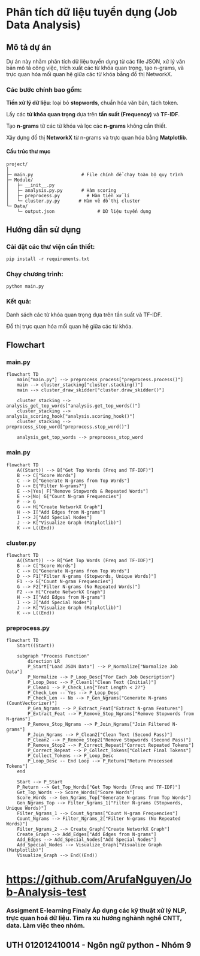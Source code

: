 # Phân tích dữ liệu tuyển dụng (Job Data Analysis)
## Mô tả dự án

Dự án này nhằm phân tích dữ liệu tuyển dụng từ các file JSON, xử lý văn bản mô tả công việc, trích xuất các từ khóa quan trọng, tạo n-grams, và trực quan hóa mối quan hệ giữa các từ khóa bằng đồ thị NetworkX.

### Các bước chính bao gồm:

**Tiền xử lý dữ liệu**: loại bỏ **stopwords**, chuẩn hóa văn bản, tách token.

Lấy các **từ khóa quan trọng** dựa trên **tần suất (Frequency)** và **TF-IDF**.

Tạo **n-grams** từ các từ khóa và lọc các **n-grams** không cần thiết.

Xây dựng đồ thị **NetworkX** từ n-grams và trực quan hóa bằng **Matplotlib**.

#### Cấu trúc thư mục
```
project/
│
├─ main.py                  # File chính để chạy toàn bộ quy trình
├─ Module/
│   ├─ __init__.py
│   ├─ analysis.py.py       # Hàm scoring
│   ├─ preprocess.py          # Hàm tiền xử lí
│   └─ cluster.py.py       # Hàm vẽ đồ thị cluster
└─ Data/
    └─ output.json                # Dữ liệu tuyển dụng
```
## Hướng dẫn sử dụng

### Cài đặt các thư viện cần thiết:
```
pip install -r requirements.txt
```

### Chạy chương trình:
```
python main.py
```

### Kết quả:

Danh sách các từ khóa quan trọng dựa trên tần suất và TF-IDF.

Đồ thị trực quan hóa mối quan hệ giữa các từ khóa.

## Flowchart
### main.py
```mermaid
flowchart TD
    main["main.py"] --> preprocess_process["preprocess.process()"]
    main --> cluster_stacking["cluster.stacking()"]
    main --> cluster_draw_skidder["cluster.draw_skidder()"]

    cluster_stacking --> analysis_get_top_words["analysis.get_top_words()"]
    cluster_stacking --> analysis_scoring_hook["analysis.scoring_hook()"]
    cluster_stacking --> preprocess_stop_word["preprocess.stop_word()"]

    analysis_get_top_words --> preprocess_stop_word
```
### main.py

```mermaid
flowchart TD
    A((Start)) --> B["Get Top Words (Freq and TF-IDF)"]
    B --> C["Score Words"]
    C --> D["Generate N-grams from Top Words"]
    D --> E{"Filter N-grams?"}
    E -->|Yes| F["Remove Stopwords & Repeated Words"]
    E -->|No| G["Count N-gram Frequencies"]
    F --> G
    G --> H["Create NetworkX Graph"]
    H --> I["Add Edges from N-grams"]
    I --> J["Add Special Nodes"]
    J --> K["Visualize Graph (Matplotlib)"]
    K --> L((End))
```
### cluster.py

```mermaid
flowchart TD
    A((Start)) --> B["Get Top Words (Freq and TF-IDF)"]
    B --> C["Score Words"]
    C --> D["Generate N-grams from Top Words"]
    D --> F1["Filter N-grams (Stopwords, Unique Words)"]
    F1 --> G["Count N-gram Frequencies"]
    G --> F2["Filter N-grams (No Repeated Words)"]
    F2 --> H["Create NetworkX Graph"]
    H --> I["Add Edges from N-grams"]
    I --> J["Add Special Nodes"]
    J --> K["Visualize Graph (Matplotlib)"]
    K --> L((End))
```
### preprocess.py

```mermaid
flowchart TD
    Start((Start))

    subgraph "Process Function"
        direction LR
        P_Start["Load JSON Data"] --> P_Normalize["Normalize Job Data"]
        P_Normalize --> P_Loop_Desc{"For Each Job Description"}
        P_Loop_Desc --> P_Clean1["Clean Text (Initial)"]
        P_Clean1 --> P_Check_Len{"Text Length < 2?"}
        P_Check_Len -- Yes --> P_Loop_Desc
        P_Check_Len -- No --> P_Gen_Ngrams["Generate N-grams (CountVectorizer)"]
        P_Gen_Ngrams --> P_Extract_Feat["Extract N-gram Features"]
        P_Extract_Feat --> P_Remove_Stop_Ngrams["Remove Stopwords from N-grams"]
        P_Remove_Stop_Ngrams --> P_Join_Ngrams["Join Filtered N-grams"]
        P_Join_Ngrams --> P_Clean2["Clean Text (Second Pass)"]
        P_Clean2 --> P_Remove_Stop2["Remove Stopwords (Second Pass)"]
        P_Remove_Stop2 --> P_Correct_Repeat["Correct Repeated Tokens"]
        P_Correct_Repeat --> P_Collect_Tokens["Collect Final Tokens"]
        P_Collect_Tokens --> P_Loop_Desc
        P_Loop_Desc -- End Loop --> P_Return["Return Processed Tokens"]
    end

    Start --> P_Start
    P_Return --> Get_Top_Words["Get Top Words (Freq and TF-IDF)"]
    Get_Top_Words --> Score_Words["Score Words"]
    Score_Words --> Gen_Ngrams_Top["Generate N-grams from Top Words"]
    Gen_Ngrams_Top --> Filter_Ngrams_1["Filter N-grams (Stopwords, Unique Words)"]
    Filter_Ngrams_1 --> Count_Ngrams["Count N-gram Frequencies"]
    Count_Ngrams --> Filter_Ngrams_2["Filter N-grams (No Repeated Words)"]
    Filter_Ngrams_2 --> Create_Graph["Create NetworkX Graph"]
    Create_Graph --> Add_Edges["Add Edges from N-grams"]
    Add_Edges --> Add_Special_Nodes["Add Special Nodes"]
    Add_Special_Nodes --> Visualize_Graph["Visualize Graph (Matplotlib)"]
    Visualize_Graph --> End((End))

```

# https://github.com/ArufaNguyen/Job-Analysis-test
### Assigment E-learning Finaly Áp dụng các kỹ thuật xử lý NLP, trực quan hoá dữ liệu. Tìm ra xu hướng nghành nghề CNTT, data. Làm việc theo nhóm.
## UTH 012012410014 - Ngôn ngữ python - Nhóm 9